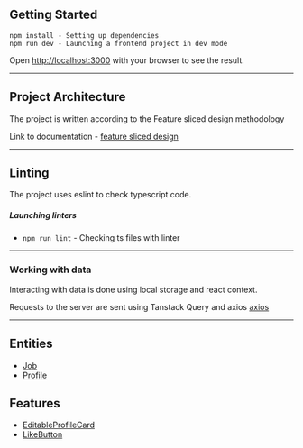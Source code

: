 ## Getting Started

```
npm install - Setting up dependencies
npm run dev - Launching a frontend project in dev mode
```

Open [http://localhost:3000](http://localhost:3000) with your browser to see the result.

---

## Project Architecture

The project is written according to the Feature sliced design methodology

Link to documentation - [feature sliced design](https://feature-sliced.design/docs/get-started/tutorial)

---

## Linting

The project uses eslint to check typescript code.

##### Launching linters

- `npm run lint` - Checking ts files with linter

---

### Working with data

Interacting with data is done using local storage and react context.

Requests to the server are sent using Tanstack Query and axios [axios](/src/shared/api/api.ts)

---

## Entities

- [Job](/src/entities/Job)
- [Profile](/src/entities/Profile)

## Features

- [EditableProfileCard](/src/features/EditableProfileCard)
- [LikeButton](/src/features/LikeButton)
